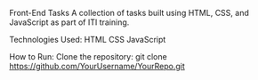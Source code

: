 Front-End Tasks
A collection of tasks built using HTML, CSS, and JavaScript as part of ITI training.

Technologies Used:
HTML
CSS
JavaScript

How to Run:
Clone the repository:
git clone https://github.com/YourUsername/YourRepo.git
